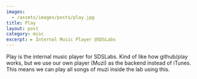 ```yaml
---
images:
  - /assets/images/posts/play.jpg
title: Play
layout: post
category: misc
excerpt: ► Internal Music Player @SDSLabs
---
```

Play is the internal music player for SDSLabs. Kind of like how github/play works, but we use our own player (Muzi) as the backend instead of iTunes. This means we can play all songs of muzi inside the lab using this.